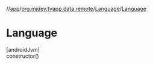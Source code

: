 //[app](../../../index.md)/[org.mjdev.tvapp.data.remote](../index.md)/[Language](index.md)/[Language](-language.md)

# Language

[androidJvm]\
constructor()
